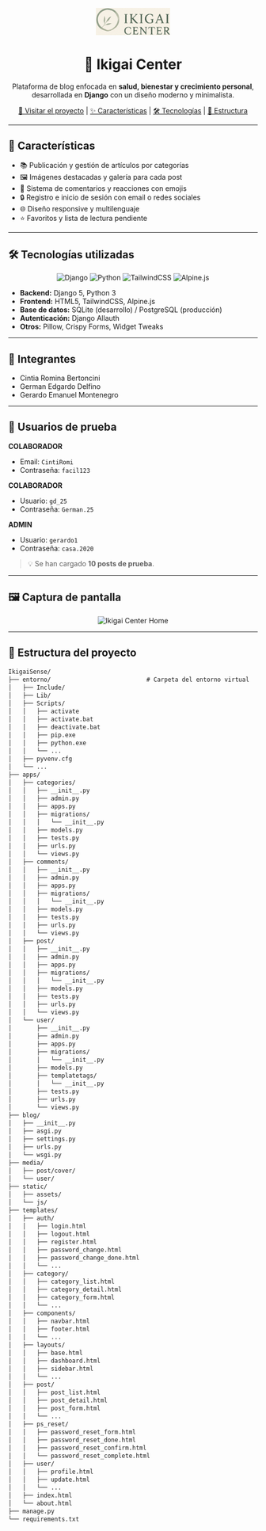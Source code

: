 <p align="center">
  <img src="https://raw.githubusercontent.com/GerardoEMontenegro/IkigaiSense/refs/heads/main/blog/static/assets/logo2.png" alt="Ikigai Center Logo" width="150"/>
</p>

<h1 align="center">🌿 Ikigai Center</h1>
<p align="center">
  Plataforma de blog enfocada en <strong>salud, bienestar y crecimiento personal</strong>, desarrollada en <strong>Django</strong> con un diseño moderno y minimalista.
</p>

<p align="center">
  <a href="https://ikigaicenter.pythonanywhere.com/">🔗 Visitar el proyecto</a> | 
  <a href="#🚀-características">✨ Características</a> | 
  <a href="#🛠️-tecnologías-utilizadas">🛠️ Tecnologías</a> | 
  <a href="#📂-estructura-del-proyecto">📂 Estructura</a>
</p>

---

## 🚀 Características

- 📚 Publicación y gestión de artículos por categorías  
- 🖼️ Imágenes destacadas y galería para cada post  
- 💬 Sistema de comentarios y reacciones con emojis  
- 🔒 Registro e inicio de sesión con email o redes sociales  
- 🌐 Diseño responsive y multilenguaje  
- ⭐ Favoritos y lista de lectura pendiente  

---

## 🛠️ Tecnologías utilizadas

<p align="center">
  <img src="https://img.shields.io/badge/Django-5.0-green" alt="Django">
  <img src="https://img.shields.io/badge/Python-3.11-blue" alt="Python">
  <img src="https://img.shields.io/badge/TailwindCSS-3.5-teal" alt="TailwindCSS">
  <img src="https://img.shields.io/badge/Alpine.js-3.12-purple" alt="Alpine.js">
</p>

- **Backend:** Django 5, Python 3  
- **Frontend:** HTML5, TailwindCSS, Alpine.js  
- **Base de datos:** SQLite (desarrollo) / PostgreSQL (producción)  
- **Autenticación:** Django Allauth  
- **Otros:** Pillow, Crispy Forms, Widget Tweaks  

---

## 👥 Integrantes

- Cintia Romina Bertoncini  
- German Edgardo Delfino  
- Gerardo Emanuel Montenegro  

---

## 🔑 Usuarios de prueba

**COLABORADOR**  
- Email: `CintiRomi`  
- Contraseña: `facil123`  

**COLABORADOR**  
- Usuario: `gd_25`  
- Contraseña: `German.25`  

**ADMIN**  
- Usuario: `gerardo1`  
- Contraseña: `casa.2020`  

> 💡 Se han cargado **10 posts de prueba**.

---

## 🖼️ Captura de pantalla

<p align="center">
  <img src="https://raw.githubusercontent.com/usuario/ikigai-center/main/static/assets/screenshot_home.png" alt="Ikigai Center Home" width="700"/>
</p>

---

## 📂 Estructura del proyecto

```
IkigaiSense/
├── entorno/                           # Carpeta del entorno virtual
│   ├── Include/
│   ├── Lib/
│   ├── Scripts/
│   │   ├── activate
│   │   ├── activate.bat
│   │   ├── deactivate.bat
│   │   ├── pip.exe
│   │   ├── python.exe
│   │   └── ...
│   ├── pyvenv.cfg
│   └── ...
├── apps/
│   ├── categories/
│   │   ├── __init__.py
│   │   ├── admin.py
│   │   ├── apps.py
│   │   ├── migrations/
│   │   │   └── __init__.py
│   │   ├── models.py
│   │   ├── tests.py
│   │   ├── urls.py
│   │   └── views.py
│   ├── comments/
│   │   ├── __init__.py
│   │   ├── admin.py
│   │   ├── apps.py
│   │   ├── migrations/
│   │   │   └── __init__.py
│   │   ├── models.py
│   │   ├── tests.py
│   │   ├── urls.py
│   │   └── views.py
│   ├── post/
│   │   ├── __init__.py
│   │   ├── admin.py
│   │   ├── apps.py
│   │   ├── migrations/
│   │   │   └── __init__.py
│   │   ├── models.py
│   │   ├── tests.py
│   │   ├── urls.py
│   │   └── views.py
│   └── user/
│       ├── __init__.py
│       ├── admin.py
│       ├── apps.py
│       ├── migrations/
│       │   └── __init__.py
│       ├── models.py
│       ├── templatetags/
│       │   └── __init__.py
│       ├── tests.py
│       ├── urls.py
│       └── views.py
├── blog/
│   ├── __init__.py
│   ├── asgi.py
│   ├── settings.py
│   ├── urls.py
│   └── wsgi.py
├── media/
│   ├── post/cover/
│   └── user/
├── static/
│   ├── assets/
│   └── js/
├── templates/
│   ├── auth/
│   │   ├── login.html
│   │   ├── logout.html
│   │   ├── register.html
│   │   ├── password_change.html
│   │   ├── password_change_done.html
│   │   └── ...
│   ├── category/
│   │   ├── category_list.html
│   │   ├── category_detail.html
│   │   ├── category_form.html
│   │   └── ...
│   ├── components/
│   │   ├── navbar.html
│   │   ├── footer.html
│   │   └── ...
│   ├── layouts/
│   │   ├── base.html
│   │   ├── dashboard.html
│   │   ├── sidebar.html
│   │   └── ...
│   ├── post/
│   │   ├── post_list.html
│   │   ├── post_detail.html
│   │   ├── post_form.html
│   │   └── ...
│   ├── ps_reset/
│   │   ├── password_reset_form.html
│   │   ├── password_reset_done.html
│   │   ├── password_reset_confirm.html
│   │   └── password_reset_complete.html
│   ├── user/
│   │   ├── profile.html
│   │   ├── update.html
│   │   └── ...
│   ├── index.html
│   └── about.html
├── manage.py
└── requirements.txt
